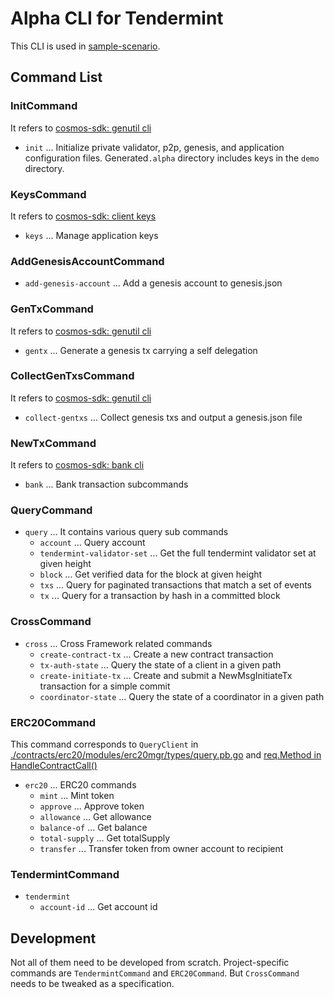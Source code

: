 # Alpha CLI for Tendermint

This CLI is used in [sample-scenario](https://github.com/datachainlab/fabric-tendermint-cross-demo/blob/main/demo/scripts/scenario/sample-scenario).

## Command List
### InitCommand
It refers to [cosmos-sdk: genutil cli](https://github.com/cosmos/cosmos-sdk/blob/v0.43.0-beta1/x/genutil/client/cli/init.go)
- `init` ... Initialize private validator, p2p, genesis, and application configuration files.
Generated`.alpha` directory includes keys in the `demo` directory. 

### KeysCommand
It refers to [cosmos-sdk: client keys](https://github.com/cosmos/cosmos-sdk/blob/v0.43.0-beta1/client/keys/root.go)
- `keys` ... Manage application keys

### AddGenesisAccountCommand
- `add-genesis-account` ... Add a genesis account to genesis.json

### GenTxCommand
It refers to [cosmos-sdk: genutil cli](https://github.com/cosmos/cosmos-sdk/blob/v0.43.0-beta1/x/genutil/client/cli/gentx.go)
- `gentx` ... Generate a genesis tx carrying a self delegation

### CollectGenTxsCommand
It refers to [cosmos-sdk: genutil cli](https://github.com/cosmos/cosmos-sdk/blob/v0.43.0-beta1/x/genutil/client/cli/collect.go)
- `collect-gentxs` ... Collect genesis txs and output a genesis.json file

### NewTxCommand
It refers to [cosmos-sdk: bank cli](https://github.com/cosmos/cosmos-sdk/blob/v0.43.0-beta1/x/bank/client/cli/tx.go)
- `bank` ... Bank transaction subcommands

### QueryCommand
- `query` ... It contains various query sub commands
  - `account` ... Query account
  - `tendermint-validator-set` ... Get the full tendermint validator set at given height
  - `block` ... Get verified data for the block at given height
  - `txs` ... Query for paginated transactions that match a set of events
  - `tx` ... Query for a transaction by hash in a committed block

### CrossCommand
- `cross` ... Cross Framework related commands
  - `create-contract-tx` ... Create a new contract transaction
  - `tx-auth-state` ... Query the state of a client in a given path
  - `create-initiate-tx` ... Create and submit a NewMsgInitiateTx transaction for a simple commit
  - `coordinator-state` ... Query the state of a coordinator in a given path

### ERC20Command
This command corresponds to `QueryClient` in 
[./contracts/erc20/modules/erc20mgr/types/query.pb.go](https://github.com/datachainlab/fabric-tendermint-cross-demo/blob/main/contracts/erc20/modules/erc20mgr/types/query.pb.go)
and [req.Method in HandleContractCall()](https://github.com/datachainlab/fabric-tendermint-cross-demo/blob/main/contracts/erc20/modules/erc20mgr/keeper/keeper.go)
- `erc20` ... ERC20 commands
  - `mint` ... Mint token
  - `approve` ... Approve token
  - `allowance` ... Get allowance
  - `balance-of` ... Get balance
  - `total-supply` ... Get totalSupply
  - `transfer` ... Transfer token from owner account to recipient

### TendermintCommand
- `tendermint`
	- `account-id` ... Get account id

## Development
Not all of them need to be developed from scratch. Project-specific commands are `TendermintCommand` and `ERC20Command`.
But `CrossCommand` needs to be tweaked as a specification.
